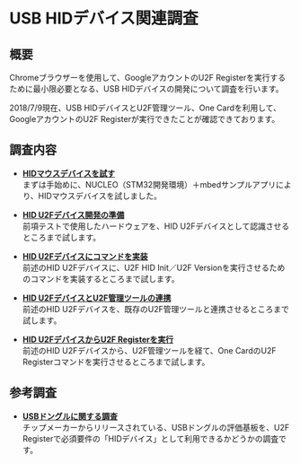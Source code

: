 # USB HIDデバイス関連調査

## 概要

Chromeブラウザーを使用して、GoogleアカウントのU2F Registerを実行するために最小限必要となる、USB HIDデバイスの開発について調査を行います。

2018/7/9現在、USB HIDデバイスとU2F管理ツール、One Cardを利用して、GoogleアカウントのU2F Registerが実行できたことが確認できております。

## 調査内容

- <b>[HIDマウスデバイスを試す](NUCLEO_HID_MOUSE.md)</b><br>
まずは手始めに、NUCLEO（STM32開発環境）＋mbedサンプルアプリにより、HIDマウスデバイスを試しました。

- <b>[HID U2Fデバイス開発の準備](NUCLEO_HID_U2F_PREPARE.md)</b><br>
前項テストで使用したハードウェアを、HID U2Fデバイスとして認識させるところまで試します。

- <b>[HID U2Fデバイスにコマンドを実装](NUCLEO_HID_U2F_COMMAND.md)</b><br>
前述のHID U2Fデバイスに、U2F HID Init／U2F Versionを実行させるためのコマンドを実装するところまで試します。

- <b>[HID U2FデバイスとU2F管理ツールの連携](NUCLEO_HID_U2FMNT.md)</b><br>
前述のHID U2Fデバイスを、既存のU2F管理ツールと連携させるところまで試します。

- <b>[HID U2FデバイスからU2F Registerを実行](NUCLEO_HID_U2F_REGISTER.md)</b><br>
前述のHID U2Fデバイスから、U2F管理ツールを経て、One CardのU2F Registerコマンドを実行させるところまで試します。

## 参考調査

- <b>[USBドングルに関する調査](USBDONGLE.md)</b><br>
チップメーカーからリリースされている、USBドングルの評価基板を、U2F Registerで必須要件の「HIDデバイス」として利用できるかどうかの調査です。
